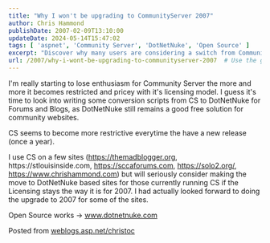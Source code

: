 ```yaml
---
title: "Why I won't be upgrading to CommunityServer 2007"
author: Chris Hammond
publishDate: 2007-02-09T13:10:00
updateDate: 2024-05-14T15:47:02
tags: [ 'aspnet', 'Community Server', 'DotNetNuke', 'Open Source' ]
excerpt: "Discover why many users are considering a switch from Community Server to DotNetNuke for forums and blogs. Learn about the benefits of this free solution!"
url: /2007/why-i-wont-be-upgrading-to-communityserver-2007  # Use the generated URL with year
---
```

<p>I&#39;m really starting to lose enthusiasm for Community Server the more and more it becomes restricted and pricey with it's licensing model. I guess it&#39;s time to look into writing some conversion scripts from CS to DotNetNuke for Forums and Blogs, as DotNetNuke still remains a good free solution for community websites.</p>  <p>CS seems to become more restrictive everytime the have a new release (once a year).</p>  <p>I use CS on a few sites (<a href="https://themadblogger.org/">https://themadblogger.org</a>, https://stlouisinside.com, <a href="https://sccaforums.com/">https://sccaforums.com</a>, <a href="https://solo2.org/">https://solo2.org/</a>, <a href="https://www.chrishammond.com/">https://www.chrishammond.com</a>) but will seriously consider making the move to DotNetNuke based sites for those currently running CS if the Licensing stays the way it is for 2007. I had actually looked forward to doing the upgrade to 2007 for some of the sites.</p>  <p>Open Source works -&gt; <a href="https://www.dotnetnuke.com/">www.dotnetnuke.com</a></p>  <p>Posted from <a href="https://weblogs.asp.net/christoc/">weblogs.asp.net/christoc</a></p> 

